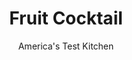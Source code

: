 ---
layout: ../../layouts/MarkdownPostLayout.astro
title: Fruit Cocktail
author: America's Test Kitchen
pubDate: 2023-03-15
description: "Step away from the can, man."
image_url: https://res.cloudinary.com/hksqkdlah/image/upload/ar_1:1,c_fill,dpr_2.0,f_auto,fl_lossy.progressive.strip_profile,g_faces:auto,q_auto:low,w_344/7682_sfs-fruitcocktail-3-276777
tags: ["Side Dishes","Fruit","Salads"]
calories: 771
protein: 1
carbohydrates: 33
fats: 
fiber: 4
ingredients: ["2 , ripe peaches, pitted and chopped","2 , pears, cored and chopped","1/2 , small pineapple, peeled, cored, and cut into 1/2-inch pieces","1 cup, red seedless grape, halved","3 tablespoons, light brown sugar","1/4 cup, juice from 2 limes","1/8 teaspoon, vanilla extract","1/2 cup, pitted fresh cherries, halved"]
serves: 6
time: "35 minutes, plus 30 minutes draining"
instructions: ["SUGAR FRUIT Toss peaches, pears, pineapple, grapes, and 2 tablespoons sugar in colander set over large bowl. Let drain 30 minutes.","MAKE DRESSING Transfer drained fruit juices in bowl to saucepan. Stir in remaining sugar and lime juice and simmer over medium heat until syrupy and reduced to 1/4 cup, about 5 minutes. Off heat, stir in vanilla and cool.","TOSS SALAD Combine drained fruit and dressing in large bowl. Gently stir in cherries. Serve. (Fruit cocktail can be refrigerated in airtight container for 2 days.)"]
nutrition: ["320 mg Potassium","31 mg Phosphorus","26 mg Calcium","19 mg Magnesium","3 mg Sodium","37 mg Vitamin C","4 g Fiber","18 µg Folate (food)","25 g Sugars","8 µg Vitamin K","184 g Water","33 g Carbs","18 µg Folate equivalent (total)","1 g Protein","11 µg Vitamin A","128 kcal Energy","4 g Sugars, added","771 calories"]
notes: "Add the cherries last or theyll discolor the salad."
---